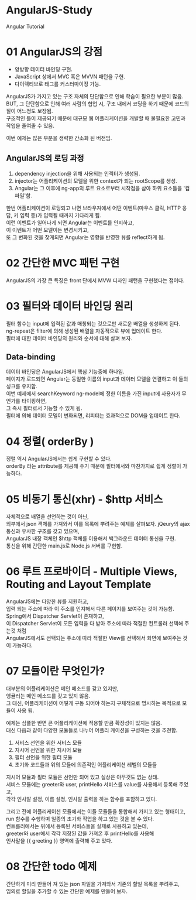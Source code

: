 # AngularJS-Study
Angular Tutorial

# 01 AngularJS의 강점
- 양방향 데이터 바인딩 구현.
- JavaScript 상에서 MVC 혹은 MVVN 패턴을 구현.
- 다이렉티브로 태그를 커스터마이징 가능.

AngularJS가 가지고 있는 구조 자체의 단단함으로 인해 학습이 필요한 부분이 많음.  
BUT, 그 단단함으로 인해 여러 사람의 협업 시, 
구조 내에서 코딩을 하기 때문에 코드의 질이 어느정도 보장됨.  
구조적인 틀이 제공되기 때문에 대규모 웹 어플리케이션을 개발할 때 불필요한 고민과 작업을 줄여줄 수 있음.
  
이번 예제는 많은 부분을 생략한 간소화 된 버전임.  

## AngularJS의 로딩 과정
1. dependency injection을 위해 사용되는 인젝터가 생성됨.
2. injector는 어플리케이션의 모델을 위한 context가 되는 rootScope를 생성.
3. Angular는 그 이후에 ng-app의 루트 요소로부터 시작점을 삼아 하위 요소들을 '컴파일'함.

한번 어플리케이션이 로딩되고 나면 브라우져에서 어떤 이벤트(마우스 클릭, HTTP 응답, 키 입력 등)가 입력될 때까지 기다리게 됨.  
이런 이벤트가 일어나게 되면 Angular는 이벤트를 인지하고,  
이 이벤트가 어떤 모델이든 변경시키고,  
또 그 변화된 것을 찾게되면 Angular는 영향을 반영한 뷰를 reflect하게 됨.  

# 02 간단한 MVC 패턴 구현
AngularJS의 가장 큰 특징은 front 단에서 MVW 디자인 패턴을 구현했다는 점이다.

# 03 필터와 데이터 바인딩 원리
필터 함수는 input에 입력된 값과 매칭되는 것으로만 새로운 배열을 생성하게 된다.  
ng-repeat은 filter에 의해 생성된 배열을 자동적으로 뷰에 업데이트 한다.  
필터에 대한 데이터 바인딩의 원리와 순서에 대해 살펴 보자.

## Data-binding
데이터 바인딩은 AngularJS에서 핵심 기능중에 하나임.  
페이지가 로드되면 Angular는 동일한 이름의 input과 데이터 모델을 연결하고 이 둘의 싱크를 유지함.  
이번 예제에서 searchKeyword ng-model에 정한 이름을 가진 input에 사용자가 무언가를 타이핑하면,  
그 즉시 필터로서 기능할 수 있게 됨.  
필터에 의해 데이터 모델이 변화되면, 리피터는 효과적으로 DOM을 업데이트 한다.

# 04 정렬( orderBy )
정렬 역시 AngularJS에서는 쉽게 구현할 수 있다.  
orderBy 라는 attribute를 제공해 주기 때문에 필터에서와 마찬가지로 쉽게 정렬이 가능하다.  

# 05 비동기 통신(xhr) - $http 서비스
자체적으로 배열을 선언하는 것이 아닌,  
외부에서 json 객체를 가져와서 이를 목록에 뿌려주는 예제를 살펴보자.
jQeury의 ajax 통신과 유사한 구조를 갖고 있으며,  
AngularJS 내장 객체인 $http 객체를 이용해서 백그라운드 데이터 통신을 구현.  
통신을 위해 간단한 main.js로 Node.js 서버를 구현함.  

# 06 루트 프로바이더 - Multiple Views, Routing and Layout Template
AngularJS에는 다양한 뷰를 지원하고,  
입력 되는 주소에 따라 이 주소를 인지해서 다른 페이지를 보여주는 것이 가능함.  
Spring에서 Dispatcher Servlet이 존재하고,  
이 Dispatcher Servlet이 모든 입력을 다 받아 주소에 따라 적절한 컨트롤러 선택해 주는것 처럼  
AngularJS에서도 선택되는 주소에 따라 적절한 View를 선택해서 화면에 보여주는 것이 가능하다.  

# 07 모듈이란 무엇인가?
대부분의 어플리케이션은 메인 메소드를 갖고 있지만,  
앵귤러는 메인 메소드를 갖고 있지 않음.  
그 대신, 어플리케이션이 어떻게 구동 되어야 하는지 구체적으로 명시하는 목적으로 모듈이 사용 됨.  
  
예제는 심플한 반면 큰 어플리케이션에 적용할 만큼 확장성이 있지는 않음.  
대신 다음과 같이 다양한 모듈들로 나누어 어플리 케이션을 구성하는 것을 추천함.
1. 서비스 선언을 위한 서비스 모듈
2. 지시어 선언을 위한 지시어 모듈
3. 필터 선언을 위한 필터 모듈
4. 초기화 코드들과 위의 모듈에 의존적인 어플리케이션 레벨의 모듈들
  
지시어 모듈과 필터 모듈은 선언만 되어 있고 실상은 아무것도 없는 상태.  
서비스 모듈에는 greeter와 user, printHello 서비스를 value를 사용해서 등록해 주었고,  
각각 인사말 설정, 이름 설정, 인사말 출력을 하는 함수를 포함하고 있다.  
  
그리고 전에 어플리케이션 모듈에서는 이들 모듈들을 통합해서 가지고 있는 형태이고,  
run 함수를 수행하며 일종의 초기화 작업을 하고 있는 것을 볼 수 있다.  
컨트롤러에서는 위에서 등록된 서비스들을 실제로 사용하고 있는데,  
greeter와 user에서 각각 저장된 값을 가져온 후 printHello를 사용해  
인사말을 {{ greeting }} 영역에 출력해 주고 있다.

# 08 간단한 todo 예제
간단하게 미리 만들어 져 있는 json 파일을 가져와서 기존의 할일 목록을 뿌려주고,  
임의로 할일을 추가할 수 있는 간단한 예제를 만들어 보자.